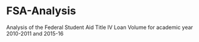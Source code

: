 # FSA-Analysis
Analysis of the Federal Student Aid Title IV Loan Volume for academic year 2010-2011 and 2015-16
